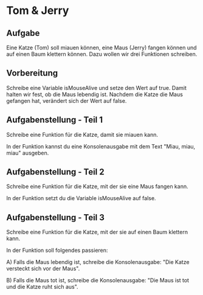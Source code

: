 # Tom & Jerry

## Aufgabe
Eine Katze (Tom) soll miauen können, eine Maus (Jerry) fangen können und auf einen Baum klettern können.
Dazu wollen wir drei Funktionen schreiben.

## Vorbereitung
Schreibe eine Variable isMouseAlive und setze den Wert auf true. Damit halten wir fest, ob die Maus lebendig ist. Nachdem die Katze die Maus gefangen hat, verändert sich der Wert auf false.

## Aufgabenstellung - Teil 1
Schreibe eine Funktion für die Katze, damit sie miauen kann.

In der Funktion kannst du eine Konsolenausgabe mit dem Text "Miau, miau, miau" ausgeben.

## Aufgabenstellung - Teil 2
Schreibe eine Funktion für die Katze, mit der sie eine Maus fangen kann.

In der Funktion setzt du die Variable isMouseAlive auf false.

## Aufgabenstellung - Teil 3
Schreibe eine Funktion für die Katze, mit der sie auf einen Baum klettern kann.

In der Funktion soll folgendes passieren:

A) Falls die Maus lebendig ist, schreibe die Konsolenausgabe: "Die Katze versteckt sich vor der Maus".

B) Falls die Maus tot ist, schreibe die Konsolenausgabe: "Die Maus ist tot und die Katze ruht sich aus".

